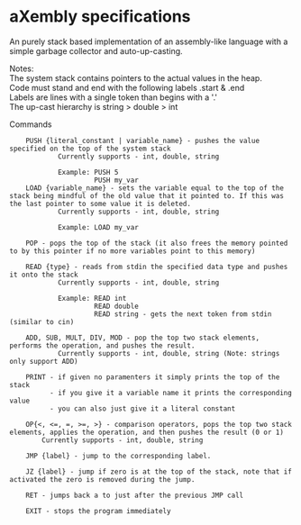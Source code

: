 <h1>aXembly specifications</h1>

An purely stack based implementation of an assembly-like language with a simple garbage collector and auto-up-casting. 

Notes:<br>
The system stack contains pointers to the actual values in the heap.<br>
Code must stand and end with the following labels .start & .end<br>
Labels are lines with a single token than begins with a '.'<br>
The up-cast hierarchy is string > double > int 

Commands
<br>

        PUSH {literal_constant | variable_name} - pushes the value specified on the top of the system stack
                Currently supports - int, double, string

                Example: PUSH 5
                         PUSH my_var
        LOAD {variable_name} - sets the variable equal to the top of the stack being mindful of the old value that it pointed to. If this was the last pointer to some value it is deleted.
                Currently supports - int, double, string
	
                Example: LOAD my_var

        POP - pops the top of the stack (it also frees the memory pointed to by this pointer if no more variables point to this memory)

        READ {type} - reads from stdin the specified data type and pushes it onto the stack
                Currently supports - int, double, string

                Example: READ int
						 READ double
						 READ string - gets the next token from stdin (similar to cin)

        ADD, SUB, MULT, DIV, MOD - pop the top two stack elements, performs the operation, and pushes the result.
                Currently supports - int, double, string (Note: strings only support ADD)

       	PRINT - if given no paramenters it simply prints the top of the stack
              - if you give it a variable name it prints the corresponding value
              - you can also just give it a literal constant

        OP{<, <=, =, >=, >} - comparison operators, pops the top two stack elements, applies the operation, and then pushes the result (0 or 1)
	        Currently supports - int, double, string
	        
	    JMP {label} - jump to the corresponding label.     

        JZ {label} - jump if zero is at the top of the stack, note that if activated the zero is removed during the jump.

        RET - jumps back a to just after the previous JMP call
        
        EXIT - stops the program immediately
        
        